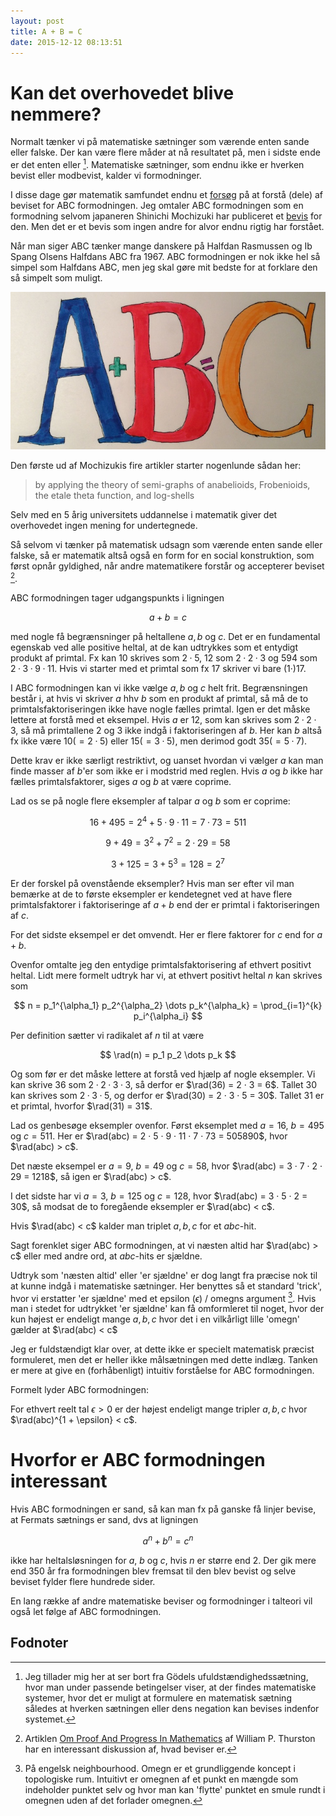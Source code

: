 ```yaml
---
layout: post
title: A + B = C
date: 2015-12-12 08:13:51
---
```

<!-- MathJax configuration -->
<script type="text/x-mathjax-config">
  MathJax.Hub.Config({
    tex2jax: {
      inlineMath: [ ['$','$'], ["\\(","\\)"] ],
      processEscapes: true
    }
  });
</script>
<script type="text/javascript" src="https://cdnjs.cloudflare.com/ajax/libs/mathjax/2.7.7/latest.js?config=TeX-AMS-MML_HTMLorMML">
</script>
<!-- End MathJax Configuration -->

$$
\DeclareMathOperator{\rad}{rad}
$$

# Kan det overhovedet blive nemmere?

Normalt tænker vi på matematiske sætninger som værende enten sande eller falske. Der kan være flere måder at nå resultatet på, men i sidste ende er det enten eller [^1]. Matematiske sætninger, som endnu ikke er hverken bevist eller modbevist, kalder vi formodninger.

I disse dage gør matematik samfundet endnu et [forsøg](http://www.claymath.org/events/iut-theory-shinichi-mochizuki) på at forstå (dele) af beviset for ABC formodningen. Jeg omtaler ABC formodningen som en formodning selvom japaneren Shinichi Mochizuki har publiceret et [bevis](http://www.kurims.kyoto-u.ac.jp/~motizuki/papers-english.html) for den. Men det er et bevis som ingen andre for alvor endnu rigtig har forstået.

Når man siger ABC tænker mange danskere på Halfdan Rasmussen og Ib Spang Olsens Halfdans ABC fra 1967. ABC formodningen er nok ikke hel så simpel som Halfdans ABC, men jeg skal gøre mit bedste for at forklare den så simpelt som muligt.

![center](/images/abc.jpg)

Den første ud af Mochizukis fire artikler starter nogenlunde sådan her:

>  by applying the theory of semi-graphs of anabelioids, Frobenioids, the etale theta function, and log-shells 

Selv med en 5 årig universitets uddannelse i matematik giver det overhovedet ingen mening for undertegnede.

Så selvom vi tænker på matematisk udsagn som værende enten sande eller falske, så er matematik altså også en form for en social konstruktion, som først opnår gyldighed, når andre matematikere forstår og accepterer beviset [^2].

ABC formodningen tager udgangspunkts i ligningen

$$
a + b = c
$$

med nogle få begrænsninger på heltallene $a, b$ og $c$. Det er en fundamental egenskab ved alle positive heltal, at de kan udtrykkes som et entydigt produkt af primtal. Fx kan $10$ skrives som $2 · 5$, $12$ som $2 · 2 · 3$ og $594$ som $2 · 3 · 9 · 11$. Hvis vi starter med et primtal som fx $17$ skriver vi bare $(1 · ) 17$. 

I ABC formodningen kan vi ikke vælge $a, b$ og $c$ helt frit. Begrænsningen består i, at hvis vi skriver $a$ hhv $b$ som en produkt af primtal, så må de to primtalsfaktoriseringen ikke have nogle fælles primtal. Igen er det måske lettere at forstå med et eksempel. Hvis $a$ er $12$, som kan skrives som $2 · 2 · 3$, så må primtallene $2$ og $3$ ikke indgå i faktoriseringen af $b$. Her kan $b$ altså fx ikke være $10 (= 2 · 5)$ eller $15 (= 3 · 5)$, men derimod godt $35 (= 5 · 7)$. 

Dette krav er ikke særligt restriktivt, og uanset hvordan vi vælger $a$ kan man finde masser af $b$'er som ikke er i modstrid med reglen. Hvis $a$ og $b$ ikke har fælles primtalsfaktorer, siges $a$ og $b$ at være coprime.

Lad os se på nogle flere eksempler af talpar $a$ og $b$ som er coprime:

$$
16 + 495 = 2^4 + 5 · 9 · 11 = 7 · 73 = 511
$$

$$
9 +  49 = 3^2 + 7^2  = 2 · 29 = 58  
$$

$$
3 + 125 = 3 + 5^3 = 128 = 2^7
$$

Er der forskel på ovenstående eksempler? Hvis man ser efter vil man bemærke at de to første eksempler er kendetegnet ved at have flere primtalsfaktorer i faktoriseringe af $a + b$ end der er primtal i faktoriseringen af $c$.

For det sidste eksempel er det omvendt. Her er flere faktorer for $c$ end for $a + b$.

Ovenfor omtalte jeg den entydige primtalsfaktorisering af ethvert positivt heltal. Lidt mere formelt udtryk har vi, at ethvert positivt heltal $n$ kan skrives som

$$
n = p_1^{\alpha_1} p_2^{\alpha_2} \dots p_k^{\alpha_k} = \prod_{i=1}^{k}   p_i^{\alpha_i}
$$

Per definition sætter vi radikalet af $n$ til at være

$$
\rad(n) = p_1 p_2 \dots  p_k
$$

Og som før er det måske lettere at forstå ved hjælp af nogle eksempler. Vi kan skrive $36$ som $2 · 2 · 3 · 3$, så derfor er $\rad(36) = 2 · 3 = 6$. Tallet $30$ kan skrives som $2 ·  3 · 5$, og derfor er $\rad(30) = 2 · 3 · 5 = 30$. Tallet $31$ er et primtal, hvorfor $\rad(31) = 31$.

Lad os genbesøge eksempler ovenfor. Først eksemplet med $a = 16$, $b = 495$ og $c = 511$. Her er $\rad(abc) = 2 · 5 · 9 · 11 · 7 · 73 = 505890$, hvor $\rad(abc) > c$.

Det næste eksempel er $a = 9$, $b = 49$ og $c = 58$, hvor  $\rad(abc) = 3 · 7 · 2 · 29 = 1218$, så igen er $\rad(abc) > c$.
 
I det sidste har vi $a = 3$, $b = 125$ og $c = 128$, hvor  $\rad(abc) = 3 · 5 · 2 = 30$, så modsat de to foregående eksempler er $\rad(abc) < c$.

Hvis $\rad(abc) < c$ kalder man triplet ${a, b, c}$ for et $abc$-hit.

Sagt forenklet siger ABC formodningen, at vi næsten altid har $\rad(abc) > c$ eller med andre ord, at $abc$-hits er sjældne. 

Udtryk som 'næsten altid' eller 'er sjældne' er dog langt fra præcise nok til at kunne indgå i matematiske sætninger. Her benyttes så et standard 'trick', hvor vi erstatter 'er sjældne' med et epsilon $(\epsilon)$ / omegns argument [^3]. Hvis man i stedet for udtrykket 'er sjældne' kan få omformleret til noget, hvor der kun højest er endeligt mange ${a, b, c}$ hvor det i en vilkårligt lille 'omegn' gælder at  $\rad(abc) < c$

Jeg er fuldstændigt klar over, at dette ikke er specielt matematisk præcist formuleret, men det er heller ikke målsætningen med dette indlæg. Tanken er mere at give en (forhåbenligt) intuitiv forståelse for ABC formodningen.

Formelt lyder ABC formodningen:

For ethvert reelt tal $\epsilon > 0$ er der højest endeligt mange tripler ${a, b, c}$ hvor  $\rad(abc)^{1 + \epsilon} < c$.

# Hvorfor er ABC formodningen interessant

Hvis ABC formodningen er sand, så kan man fx på ganske få linjer bevise, at Fermats sætnings er sand, dvs at ligningen

$$
a^n + b^n = c^n 
$$

ikke har heltalsløsningen for $a$, $b$ og $c$, hvis $n$ er større end 2. Der gik mere end 350 år fra formodningen blev fremsat til den blev bevist og selve beviset fylder flere hundrede sider.

En lang række af andre matematiske beviser og formodninger i talteori vil også let følge af ABC formodningen.

## Fodnoter
[^1]: Jeg tillader mig her at ser bort fra Gödels ufuldstændighedssætning, hvor man under passende betingelser viser, at der findes matematiske systemer, hvor det er muligt at formulere en matematisk sætning således at hverken sætningen eller dens negation kan bevises indenfor systemet.

[^2]: Artiklen [Om Proof And Progress In Mathematics](http://arxiv.org/pdf/math/9404236v1.pdf) af William P. Thurston har en interessant diskussion af, hvad beviser er.

[^3]: På engelsk neighbourhood. Omegn er et grundliggende koncept i topologiske rum. Intuitivt er omegnen af et punkt en mængde som indeholder punktet selv og hvor man kan 'flytte' punktet en smule rundt i omegnen uden af det forlader omegnen.
